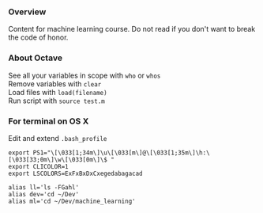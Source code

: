 ### Overview
Content for machine learning course. Do not read if you don't want to break the code of honor.

### About Octave

See all your variables in scope with `who` or `whos`  
Remove variables with `clear`  
Load files with `load(filename)`  
Run script with `source test.m`

### For terminal on OS X

Edit and extend `.bash_profile`

```
export PS1="\[\033[1;34m\]\u\[\033[m\]@\[\033[1;35m\]\h:\[\033[33;0m\]\w\[\033[0m\]\$ "
export CLICOLOR=1
export LSCOLORS=ExFxBxDxCxegedabagacad

alias ll='ls -FGahl'
alias dev='cd ~/Dev'
alias ml='cd ~/Dev/machine_learning'
```

